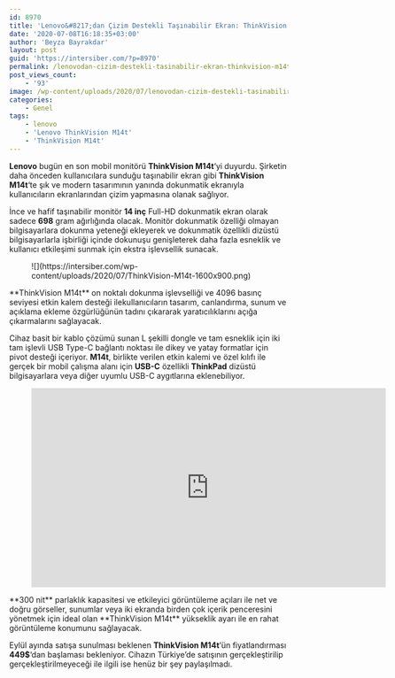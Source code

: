 ```yaml
---
id: 8970
title: 'Lenovo&#8217;dan Çizim Destekli Taşınabilir Ekran: ThinkVision M14t'
date: '2020-07-08T16:18:35+03:00'
author: 'Beyza Bayrakdar'
layout: post
guid: 'https://intersiber.com/?p=8970'
permalink: /lenovodan-cizim-destekli-tasinabilir-ekran-thinkvision-m14t/
post_views_count:
    - '93'
image: /wp-content/uploads/2020/07/lenovodan-cizim-destekli-tasinabilir-ekran-thinkvision-m14t.jpg
categories:
    - Genel
tags:
    - lenovo
    - 'Lenovo ThinkVision M14t'
    - 'ThinkVision M14t'
---
```


**Lenovo** bugün en son mobil monitörü ****ThinkVision M14t****‘yi duyurdu. Şirketin daha önceden kullanıcılara sunduğu taşınabilir ekran gibi **ThinkVision M14t**‘te şık ve modern tasarımının yanında dokunmatik ekranıyla kullanıcıların ekranlarından çizim yapmasına olanak sağlıyor.

İnce ve hafif taşınabilir monitör **14 inç** Full-HD dokunmatik ekran olarak sadece **698** gram ağırlığında olacak. Monitör dokunmatik özelliği olmayan bilgisayarlara dokunma yeteneği ekleyerek ve dokunmatik özellikli dizüstü bilgisayarlarla işbirliği içinde dokunuşu genişleterek daha fazla esneklik ve kullanıcı etkileşimi sunmak için ekstra işlevsellik sunacak.

<figure class="wp-block-image size-large">![](https://intersiber.com/wp-content/uploads/2020/07/ThinkVision-M14t-1600x900.png)</figure>**ThinkVision M14t** on noktalı dokunma işlevselliği ve 4096 basınç seviyesi etkin kalem desteği ilekullanıcıların tasarım, canlandırma, sunum ve açıklama ekleme özgürlüğünün tadını çıkararak yaratıcılıklarını açığa çıkarmalarını sağlayacak.

Cihaz basit bir kablo çözümü sunan L şekilli dongle ve tam esneklik için iki tam işlevli USB Type-C bağlantı noktası ile dikey ve yatay formatlar için pivot desteği içeriyor. **M14t**, birlikte verilen etkin kalemi ve özel kılıfı ile gerçek bir mobil çalışma alanı için **USB-C** özellikli **ThinkPad** dizüstü bilgisayarlara veya diğer uyumlu USB-C aygıtlarına eklenebiliyor.

<figure class="wp-block-embed-youtube wp-block-embed is-type-video is-provider-youtube wp-embed-aspect-16-9 wp-has-aspect-ratio"><div class="wp-block-embed__wrapper"><span class="embed-youtube" style="text-align:center; display: block;"><iframe allowfullscreen="true" class="youtube-player" height="360" src="https://www.youtube.com/embed/0jTsfgeAXF8?version=3&rel=1&fs=1&autohide=2&showsearch=0&showinfo=1&iv_load_policy=1&wmode=transparent" style="border:0;" width="640"></iframe></span></div></figure>**300 nit** parlaklık kapasitesi ve etkileyici görüntüleme açıları ile net ve doğru görseller, sunumlar veya iki ekranda birden çok içerik penceresini yönetmek için ideal olan **ThinkVision M14t** yükseklik ayarı ile en rahat görüntüleme konumunu sağlayacak.

Eylül ayında satışa sunulması beklenen **ThinkVision M14t**‘ün fiyatlandırması **449$**‘dan başlaması bekleniyor. Cihazın Türkiye’de satışının gerçekleştirilip gerçekleştirilmeyeceği ile ilgili ise henüz bir şey paylaşılmadı.